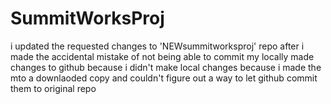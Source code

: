 # SummitWorksProj


 i updated the requested changes to 'NEWsummitworksproj' repo after i made the accidental mistake of not being able to commit my locally made changes to github because i didn't make local changes because i made the mto a downlaoded copy and couldn't figure out a way to let github commit them to original repo

